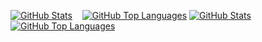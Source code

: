 [![GitHub Stats](https://github-readme-stats.vercel.app/api?username=ikajdan&show_icons=true&theme=github_dark&bg_color=00000000&icon_color=8b949e&border_color=30363d&border_radius=6&hide_title=true&card_width=450&custom_title=GitHub%20Stats#gh-dark-mode-only)](https://github.com/ikajdan/github-readme-stats#gh-dark-mode-only)&nbsp;&nbsp;&nbsp;
[![GitHub Top Languages](https://github-readme-stats.vercel.app/api/top-langs/?username=ikajdan&theme=github_dark&bg_color=00000000&icon_color=8b949e&border_color=30363d&border_radius=6&langs_count=6&layout=compact&card_width=380#gh-dark-mode-only)](https://github.com/ikajdan/github-readme-stats#gh-dark-mode-only)
[![GitHub Stats](https://github-readme-stats.vercel.app/api?username=ikajdan&show_icons=true&theme=default&bg_color=00000000&border_radius=6&hide_title=true&card_width=450&custom_title=GitHub%20Stats#gh-light-mode-only)](https://github.com/ikajdan/github-readme-stats#gh-light-mode-only)&nbsp;&nbsp;&nbsp;
[![GitHub Top Languages](https://github-readme-stats.vercel.app/api/top-langs/?username=ikajdan&theme=default&bg_color=00000000&border_radius=6&langs_count=6&layout=compact&card_width=380#gh-light-mode-only)](https://github.com/ikajdan/github-readme-stats#gh-light-mode-only)
